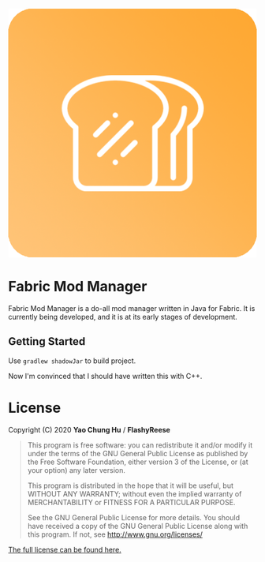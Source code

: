 ![Icon](src/main/resources/icon.png)
# Fabric Mod Manager
Fabric Mod Manager is a do-all mod manager written in Java for Fabric. It is currently being developed, and it is at its early stages of development.

## Getting Started
Use `gradlew shadowJar` to build project.




Now I'm convinced that I should have written this with C++.

# License

Copyright (C) 2020 **Yao Chung Hu** / **FlashyReese**

>This program is free software: you can redistribute it and/or modify it under the terms of the GNU General Public License
>as published by the Free Software Foundation, either version 3 of the License, or (at your option) any later version. 
>                                                   
>This program is distributed in the hope that it will be useful, but WITHOUT ANY WARRANTY; 
>without even the implied warranty of MERCHANTABILITY or FITNESS FOR A PARTICULAR PURPOSE. 
>                                                   
>See the GNU General Public License for more details. 
>You should have received a copy of the GNU General Public License along with this program. If not, see http://www.gnu.org/licenses/

[The full license can be found here.](LICENSE)